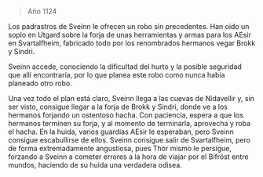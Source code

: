 > Año 1124

Los padrastros de Sveinn le ofrecen un robo sin precedentes. Han oido un soplo en Utgard sobre la forja de unas herramientas y armas para los AEsir en Svartalfheim, fabricado todo por los renombrados hermanos vegar Brokk y Sindri.

Sveinn accede, conociendo la dificultad del hurto y la posible seguridad que allí encontraría, por lo que planea este robo como nunca había planeado otro robo.

Una vez todo el plan está claro, Sveinn llega a las cuevas de Nidavellir y, sin ser visto, consigue llegar a la forja de Brokk y Sindri, donde ve a los hermanos forjando un ostentoso hacha. Con paciencia, espera a que los hermanos terminen su forja, y al momento de terminarla, aprovecha y roba el hacha. En la huida, varios guardias AEsir le esperaban, pero Sveinn consigue escabullirse de ellos. Sveinn consigue salir de Svartalfheim, pero de forma extremadamente angustiosa, pues Thor mismo le persigue, forzando a Sveinn a cometer errores a la hora de viajar por el Bifröst entre mundos, haciendo de su huida una verdadera odisea.